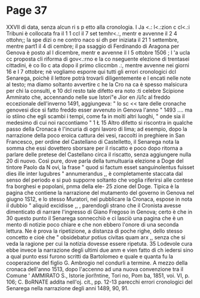 # Page 37

XXVII di data, senza alcun ri s p etto alla cronologia. I Ja <.: l<.:zion c cl<.:i Tribuni è collocata fra il 1 1 ccl il 7 set temhr<.:, mentr e avvenne il 2 4 ottohn;; la spe dizi o ne contro naco si dh per iniziata il 21 1 settembre, mentre part1 il 4 di cembre; il pa ssaggio di Ferdinando di Aragona per Genova è posto al I dicembre, mentr e avvenne il I 5 ottobre 1506 ; l 'a ucla cc proposta cli riforma di gov<.:rno e la co nseguente elezione di trentasei cittadini, è co llo c ata dopo il primo cliccmbn .:, mentre avvenne nei giorni 16 e I 7 ottobre; nè vogliamo esporre qui tutti gli errori cronologici dcl Senarega, poichè il lettore potrà trovarli diligentemente e l encati nelle note al testo; ma diamo soltanto avvertire c he la Cro na ca è spesso malsicura per chi la consulti, e 10 dcl resto tale difetto era noto :ti celebre Scipione Ammirato che, accennando nelle sue Istori"e Jior en /ù1c al freddo eccezionale dell'inverno 1491, aggiungeva: " lo sc << tare delle cronache genovesi dice sì fatto freddo esser avvenuto in Genova l'anno " 1493 .... ma io stiino che egli scambi i tempi, come fa in molti altri luoghi, " onde sia il medesimo di cui noi raccontiamo " 1 Ł 15 Altro difetto si riscontra in qualche passo della Cronaca è l'incuria di ogni lavoro di lima; ad esempio, dopo la narrazione della poco eroica cattura dei vesi, raccolti in preghiere in San Francesco, per ordine del Castellano di CasteIIetto, il Senarega nota la somma che essi dovettero sborsare per il riscatto e poco dopo ritorna a parlare delle pretese del Castellano circa il riscatto, senza aggiungere nulla 20 di nuovo. Così pure, dove parla della tumultuaria elezione a Doge del tintore Paolo da N ovi, la frase " quod si factum esset sanguinolentus fuisset dies ille inter lugubres " annumerandus ,, è completamente staccata dal senso del periodo e si può supporre soltanto che voglia riferirsi alle contese fra borghesi e popolani, pnma della ele- 25 zione del Doge. Tipica è la pagina che contiene la narrazione del mutamento del governo in Genova nel giugno 1S12, e lo stesso Muratori, nel pubblicare la Cronaca, espose in nota il dubbio " aliquid excidisse ,, , parendogli strano che il Cronista avesse dimenticato di narrare l'ingresso di Giano Fregoso in Genova; certo è che in 30 questo punto il Senarega sonnecchiò e ci lasciò una pagina che è un mento di notizie poco chiare e che non ebbero l'onore di una seconda lettura. Ne è prova la ripetizione, a distanza di poche righe, dello stesso concetto e cioè che " obsidebatur potius civitas quam arx ,, senza che si veda la ragione per cui la notizia dovesse essere ripetuta. 35 Lodevole cura ebbe invece la narrazione degli ultimi due anm e vien fatto di ch iedersi sino a qual punto essi furono scritti da Bartolomeo e quale e quanta fu la cooperazione del figlio G. Ambrogio nel condurli a termine. A mezzo della cronaca dell'anno 1513, dopo l'accenno ad una nuova convenzione tra il Comune ' AMMIRATO S., Istorie jiorl!ntine, Tori no, Pom ba, 1851, voi. VI, p. 106; C. BoRNATE addita nell'oj. cit., pp. 12-13 parecchi errori cronologici del Senarega nella narrazione degli anni 1489, 90, 91.